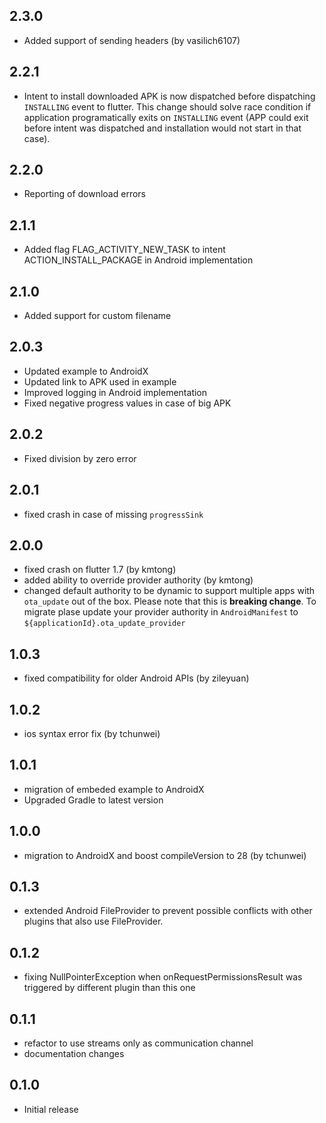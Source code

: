 ## 2.3.0
* Added support of sending headers (by vasilich6107)
## 2.2.1
* Intent to install downloaded APK is now dispatched before dispatching ```INSTALLING``` event to flutter. This change should solve race condition if application programatically exits on ```INSTALLING``` event (APP could exit before intent was dispatched and installation would not start in that case). 
## 2.2.0
* Reporting of download errors
## 2.1.1
* Added flag FLAG_ACTIVITY_NEW_TASK to intent ACTION_INSTALL_PACKAGE in Android implementation
## 2.1.0
* Added support for custom filename
## 2.0.3
* Updated example to AndroidX
* Updated link to APK used in example
* Improved logging in Android implementation
* Fixed negative progress values in case of big APK
## 2.0.2
* Fixed division by zero error
## 2.0.1
* fixed crash in case of missing `progressSink`
## 2.0.0
* fixed crash on flutter 1.7 (by kmtong)
* added ability to override provider authority (by kmtong)
* changed default authority to be dynamic to support multiple apps with ``ota_update`` out of the box. Please note that this is **breaking change**. To migrate plase update your provider authority in ``AndroidManifest`` to ``${applicationId}.ota_update_provider``  

## 1.0.3
* fixed compatibility for older Android APIs (by zileyuan)

## 1.0.2
* ios syntax error fix (by tchunwei)

## 1.0.1
* migration of embeded example to AndroidX 
* Upgraded Gradle to latest version

## 1.0.0
* migration to AndroidX and boost compileVersion to 28 (by tchunwei)

## 0.1.3
* extended Android FileProvider to prevent possible conflicts with other plugins that also use FileProvider.

## 0.1.2

* fixing NullPointerException when onRequestPermissionsResult was triggered by different plugin than this one

## 0.1.1

* refactor to use streams only as communication channel
* documentation changes

## 0.1.0

* Initial release

